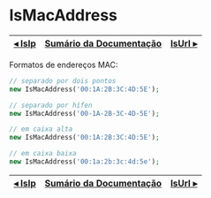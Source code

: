 # IsMacAddress

[◂ IsIp](09-isip.md) | [Sumário da Documentação](indice.md) | [IsUrl ▸](09-isurl.md)
-- | -- | --

Formatos de endereços MAC:

```php
// separado por dois pontos
new IsMacAddress('00:1A:2B:3C:4D:5E');

// separado por hífen
new IsMacAddress('00-1A-2B-3C-4D-5E');

// em caixa alta
new IsMacAddress('00:1A:2B:3C:4D:5E');

// em caixa baixa
new IsMacAddress('00:1a:2b:3c:4d:5e');
```

[◂ IsIp](09-isip.md) | [Sumário da Documentação](indice.md) | [IsUrl ▸](09-isurl.md)
-- | -- | --
